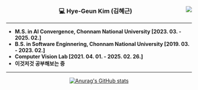 <div align="center">
  
  <img align="right" src="https://github-readme-stats.vercel.app/api/top-langs/?username=hyegeun&layout=compact&langs_count=10"/>

  ### 💻 Hye-Geun Kim (김혜근)
---

  <div align="left">


  - **M.S. in AI Convergence, Chonnam National University [2023. 03. - 2025. 02.]**
  - **B.S. in Software Enginnering, Chonnam National University [2019. 03. - 2023. 02.]**
  - **Computer Vision Lab [2021. 04. 01. - 2025. 02. 26.]**
  - **이것저것 공부해보는 중**

---
  
  </div>
  
[![Anurag's GitHub stats](https://github-readme-stats.vercel.app/api?username=hyegeun)](https://github.com/hyegeun/github-readme-stats)

  <br>

</div>

